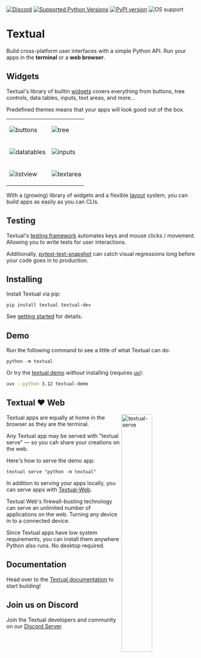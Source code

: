
[![Discord](https://img.shields.io/discord/1026214085173461072)](https://discord.gg/Enf6Z3qhVr)
[![Supported Python Versions](https://img.shields.io/pypi/pyversions/textual/0.87.1)](https://pypi.org/project/textual/)
[![PyPI version](https://badge.fury.io/py/textual.svg)](https://badge.fury.io/py/textual)
![OS support](https://img.shields.io/badge/OS-macOS%20Linux%20Windows-red)



# Textual

Build cross-platform user interfaces with a simple Python API. Run your apps in the **terminal** or a **web browser**.


## Widgets

Textual's library of builtin [widgets](https://textual.textualize.io/widget_gallery/) covers everything from buttons, tree controls, data tables, inputs, text areas, and more…

Predefined themes means that your apps will look good out of the box. 



<table>

<tr>

  <td>
    
  ![buttons](https://github.com/user-attachments/assets/2ac26387-aaa3-41ed-bc00-7d488600343c)
    
  </td>

  <td>
    
![tree](https://github.com/user-attachments/assets/61ccd6e9-97ea-4918-8eda-3ee0f0d3770e)
    
  </td>
  
</tr>


<tr>

  <td>
    
  ![datatables](https://github.com/user-attachments/assets/3e1f9f7a-f965-4901-a114-3c188bd17695)
    
  </td>

  <td>
    
![inputs](https://github.com/user-attachments/assets/b02aa203-7c37-42da-a1bb-2cb244b7d0d3)
    
  </td>
  
</tr>
<tr>

<td>

![listview](https://github.com/user-attachments/assets/963603bc-aa07-4688-bd24-379962ece871)

</td>

<td>

![textarea](https://github.com/user-attachments/assets/cd4ba787-5519-40e2-8d86-8224e1b7e506)
  
</td>

  
</tr>

</table>

With a (growing) library of widgets and a flexible [layout](https://textual.textualize.io/how-to/design-a-layout/) system, you can build apps as easily as you can CLIs.


## Testing

Textual's [testing framework](https://textual.textualize.io/guide/testing/) automates keys and mouse clicks / movement.
Allowing you to write tests for user interactions.

Additionally, [pytest-text-snapshot](https://github.com/Textualize/pytest-textual-snapshot) can catch visual regressions long before your code goes in to production.



## Installing

Install Textual via pip:

```
pip install textual textual-dev
```

See [getting started](https://textual.textualize.io/getting_started/) for details.


## Demo


Run the following command to see a little of what Textual can do:

```
python -m textual
```

Or try the [textual demo](https://github.com/textualize/textual-demo) *without* installing (requires [uv](https://docs.astral.sh/uv/)):

```bash
uvx --python 3.12 textual-demo
```


## Textual ❤️ Web

<img align="right" width="40%" alt="textual-serve" src="https://github.com/user-attachments/assets/a25820fb-87ae-433a-858b-ac3940169242">


Textual apps are equally at home in the browser as they are the terminal.

Any Textual app may be served with "textual serve" &mdash; so you cah share your creations on the web.

Here's how to serve the demo app:

```
textual serve "python -m textual"
```

In addition to serving your apps locally, you can serve apps with [Textual-Web](https://github.com/Textualize/textual-web).

Textual Web's firewall-busting technology can serve an unlimited number of applications on the web.
Turning any device in to a connected device.

Since Textual apps have low system requirements, you can install them anywhere Python also runs.
No desktop required.

## Documentation

Head over to the [Textual documentation](http://textual.textualize.io/) to start building!

## Join us on Discord

Join the Textual developers and community on our [Discord Server](https://discord.gg/Enf6Z3qhVr).
